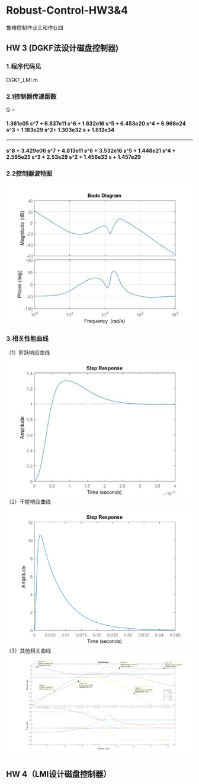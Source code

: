 # Robust-Control-HW3&4
鲁棒控制作业三和作业四
## HW 3 (DGKF法设计磁盘控制器)
### 1.程序代码见
 DGKF_LMI.m
### 2.1控制器传递函数
  G =  
 ####  1.361e05 s^7 + 6.837e11 s^6 + 1.632e16 s^5 + 6.453e20 s^4 + 6.966e24 s^3 + 1.183e29 s^2+ 1.303e32 s + 1.613e34   
 ----------------------------------------------------------------------------------------------------------------------         
 #### s^8 + 3.429e06 s^7 + 4.813e11 s^6 + 3.532e16 s^5 + 1.448e21 s^4 + 2.595e25 s^3 + 2.53e29 s^2 + 1.456e33 s + 1.457e29
### 2.2控制器波特图
![image](https://github.com/12real/Robust-Control-HW3-4-/blob/master/DGKF_K_bode.png) 
### 3.相关性能曲线
（1）阶跃响应曲线
![image](https://github.com/12real/Robust-Control-HW3-4-/blob/master/DGKF_step_response.png) 
（2）干扰响应曲线
![image](https://github.com/12real/Robust-Control-HW3-4-/blob/master/DGKF_step_disturb_response.png) 
（3）其他相关曲线
![image](https://github.com/12real/Robust-Control-HW3-4-/blob/master/DGKF_robust.png) 
## HW 4（LMI设计磁盘控制器）
